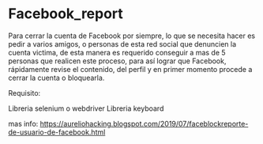 # Facebook_report
Para cerrar la cuenta de Facebook por siempre, lo que se necesita hacer es pedir a varios amigos, o personas de esta red social  que denuncien la cuenta victima, de esta manera es requerido conseguir a mas de 5 personas que realicen este proceso, para así lograr que Facebook, rápidamente revise el contenido, del perfil y en primer momento procede a cerrar la cuenta o bloquearla.

Requisito:

Libreria selenium o webdriver
Libreria keyboard 

mas info: https://aureliohacking.blogspot.com/2019/07/faceblockreporte-de-usuario-de-facebook.html

